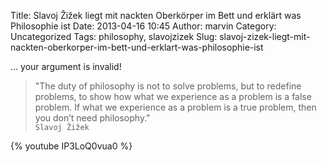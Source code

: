 Title: Slavoj Žižek liegt mit nackten Oberkörper im Bett und erklärt was Philosophie ist
Date: 2013-04-16 10:45
Author: marvin
Category: Uncategorized
Tags: philosophy, slavojzizek
Slug: slavoj-zizek-liegt-mit-nackten-oberkorper-im-bett-und-erklart-was-philosophie-ist

... your argument is invalid!

> "The duty of philosophy is not to solve problems, but to redefine
> problems, to show how what we experience as a problem is a false
> problem. If what we experience as a problem is a true problem, then
> you don’t need philosophy."  
>  `Slavoj Žižek`

{% youtube IP3LoQ0vua0 %}

